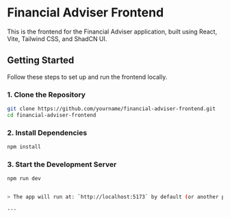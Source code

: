 # Financial Adviser Frontend

This is the frontend for the Financial Adviser application, built using React, Vite, Tailwind CSS, and ShadCN UI.

##  Getting Started

Follow these steps to set up and run the frontend locally.



### 1. Clone the Repository

```bash
git clone https://github.com/yourname/financial-adviser-frontend.git
cd financial-adviser-frontend
```


### 2. Install Dependencies

```bash
npm install
```



### 3. Start the Development Server

```bash
npm run dev


> The app will run at: `http://localhost:5173` by default (or another port if specified).

---
